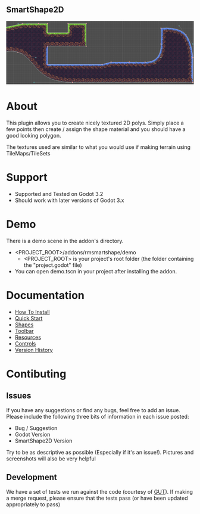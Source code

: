 SmartShape2D
---
![Sample Image]( ./addons/rmsmartshape/documentation/imgs/sample.png )

# About
This plugin allows you to create nicely textured 2D polys.
Simply place a few points then create / assign the shape material and you should have a good looking polygon.

The textures used are similar to what you would use if making terrain using TileMaps/TileSets

# Support
- Supported and Tested on Godot 3.2
- Should work with later versions of Godot 3.x

# Demo
There is a demo scene in the addon's directory.
- <PROJECT_ROOT>/addons/rmsmartshape/demo
  - <PROJECT_ROOT> is your project's root folder (the folder containing the "project.godot" file)
- You can open demo.tscn in your project after installing the addon.

# Documentation
- [How To Install]( ./addons/rmsmartshape/documentation/Install.md )
- [Quick Start]( ./addons/rmsmartshape/documentation/Quickstart.md )
- [Shapes]( ./addons/rmsmartshape/documentation/Shapes.md )
- [Toolbar]( ./addons/rmsmartshape/documentation/Toolbar.md )
- [Resources]( ./addons/rmsmartshape/documentation/Resources.md )
- [Controls]( ./addons/rmsmartshape/documentation/Controls.md )
- [Version History]( ./addons/rmsmartshape/documentation/VersionHistory.md )

# Contibuting
## Issues
If you have any suggestions or find any bugs, feel free to add an issue.
Please include the following three bits of information in each issue posted:
- Bug / Suggestion
- Godot Version
- SmartShape2D Version

Try to be as descriptive as possible (Especially if it's an issue!).
Pictures and screenshots will also be very helpful

## Development
We have a set of tests we run against the code (courtesy of [GUT](https://github.com/bitwes/Gut)).
If making a merge request, please ensure that the tests pass (or have been updated appropriately to pass)
